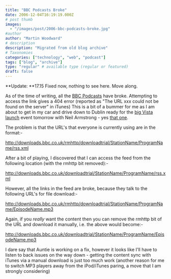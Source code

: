 ```yaml
---
title: "BBC Podcasts Broke"
date: 2006-12-04T16:19:19.000Z
# post thumb
images:
  - "/images/post/2006-bbc-podcasts-broke.jpg"
#author
author: "Martin Woodward"
# description
description: "Migrated from old blog archive"
# Taxonomies
categories: ["technology", "web", "podcast"]
tags: ["blog", "archive"]
type: "regular" # available type (regular or featured)
draft: false
---
```


**Update: **17.15 Fixed now, nothing to see here. Move along.

As of the time of writing, all the [BBC Podcasts](http://www.bbc.co.uk/radio/downloadtrial/) have broke. Attempting to access the link gives a 404 error (reported as "The URL xxx could not be found on the server" in iTunes) This is a bit of a bummer for me as I am about to get in my car and drive down to Dublin ready for the [big Vista launch](http://www.microsoft.com/ireland/business/launch2007/event.mspx) event tomorrow with Neil Armstrong - yes [that one](http://en.wikipedia.org/wiki/Neil_Armstrong).

The problem is that the URL's that everyone is currently using are in the format:-

http://downloads.bbc.co.uk/rmhttp/downloadtrial/StationName/ProgramName/rss.xml

After a bit of playing, I discovered that I can access the feed from the following location (with the rmhttp bit removed):-

http://downloads.bbc.co.uk/downloadtrial/StationName/ProgramName/rss.xml

However, all the links in the feed are broke, because they talk to the following URL's for file download:-

http://downloads.bbc.co.uk/rmhttp/downloadtrial/StationName/ProgramName/EpisodeName.mp3

Again, if you _really_ want the content then you can remove the rmhttp bit of the URL and download it manually, i.e. the above would become:-

http://downloads.bbc.co.uk/downloadtrial/StationName/ProgramName/EpisodeName.mp3

I dare say that Auntie is working on a fix, however it looks like I'll have to listen to back issues on the way down - getting the content sync with iTunes via a manual download is just too much work (another reason for me to switch MP3 players away from the iPod/iTunes paring, a move that I am strongly considering)
